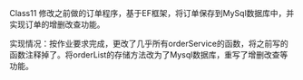 Class11
修改之前做的订单程序，基于EF框架，将订单保存到MySql数据库中，并实现订单的增删改查功能。

实现情况：按作业要求完成，更改了几乎所有orderService的函数，将之前写的函数注释掉了。将orderList的存储方法改为了Mysql数据库，重写了增删改查等功能。
